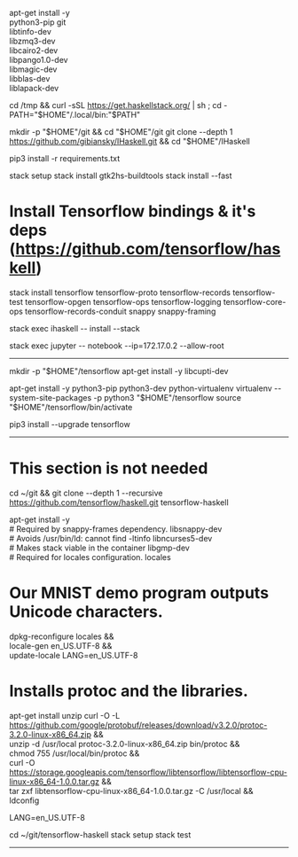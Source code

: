 apt-get install -y \
python3-pip git \
libtinfo-dev \
libzmq3-dev \
libcairo2-dev \
libpango1.0-dev \
libmagic-dev \
libblas-dev \
liblapack-dev

cd /tmp && curl -sSL https://get.haskellstack.org/ | sh ; cd -
PATH="$HOME"/.local/bin:"$PATH"

mkdir -p "$HOME"/git && cd "$HOME"/git
git clone --depth 1 https://github.com/gibiansky/IHaskell.git && cd "$HOME"/IHaskell

pip3 install -r requirements.txt

stack setup
stack install gtk2hs-buildtools
stack install --fast
# Install Tensorflow bindings & it's deps (https://github.com/tensorflow/haskell)
stack install tensorflow tensorflow-proto tensorflow-records tensorflow-test tensorflow-opgen tensorflow-ops tensorflow-logging tensorflow-core-ops tensorflow-records-conduit snappy snappy-framing 

stack exec ihaskell -- install --stack

<!-- stack exec jupyter -- notebook -->
stack exec jupyter -- notebook --ip=172.17.0.2 --allow-root

---
<!-- Tensorflow -->
mkdir -p "$HOME"/tensorflow
apt-get install -y libcupti-dev

<!-- Using virtualenv -->
apt-get install -y python3-pip python3-dev python-virtualenv
virtualenv --system-site-packages -p python3 "$HOME"/tensorflow
source "$HOME"/tensorflow/bin/activate

<!-- Using CPU -->
pip3 install --upgrade tensorflow

---
# This section is not needed
<!-- Install Tensorflow Haskell bindings -->
cd ~/git && git clone --depth 1 --recursive https://github.com/tensorflow/haskell.git tensorflow-haskell

<!-- porting ./docker/Dockerbuild -->
apt-get install -y \
    # Required by snappy-frames dependency.
    libsnappy-dev \
    # Avoids /usr/bin/ld: cannot find -ltinfo
    libncurses5-dev \
    # Makes stack viable in the container
    libgmp-dev \
    # Required for locales configuration.
    locales

# Our MNIST demo program outputs Unicode characters.
dpkg-reconfigure locales && \
    locale-gen en_US.UTF-8 && \
    update-locale LANG=en_US.UTF-8
    
# Installs protoc and the libraries.
apt-get install unzip
curl -O -L https://github.com/google/protobuf/releases/download/v3.2.0/protoc-3.2.0-linux-x86_64.zip && \
    unzip -d /usr/local protoc-3.2.0-linux-x86_64.zip bin/protoc && \
    chmod 755 /usr/local/bin/protoc && \
    curl -O https://storage.googleapis.com/tensorflow/libtensorflow/libtensorflow-cpu-linux-x86_64-1.0.0.tar.gz && \
    tar zxf libtensorflow-cpu-linux-x86_64-1.0.0.tar.gz -C /usr/local && \
    ldconfig

LANG=en_US.UTF-8

cd ~/git/tensorflow-haskell
stack setup
stack test

---

